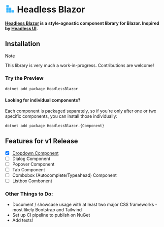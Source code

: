 <h1>
  <img src="HeadlessBlazorLogo.svg" width="24" hspace="4" /> Headless Blazor
</h1>

**[Headless Blazor](https://github.com/erinnmclaughlin/HeadlessBlazor) is a style-agnostic component library for Blazor. Inspired by [Headless UI](https://headlessui.com).**

## Installation

> [!NOTE]  
> This library is very much a work-in-progress. Contributions are welcome!

### Try the Preview

```cmd
dotnet add package HeadlessBlazor
```

#### Looking for individual components?
Each component is packaged separately, so if you're only after one or two specific components, you can install those individually:

```cmd
dotnet add package HeadlessBlazor.{Component}
```

## Features for v1 Release
- [x] [Dropdown Component](https://www.nuget.org/packages/HeadlessBlazor.Dropdown)
- [ ] Dialog Component
- [ ] Popover Component
- [ ] Tab Component
- [ ] Combobox (Autocomplete/Typeahead) Component
- [ ] Listbox Combonent

### Other Things to Do:
- Document / showcase usage with at least two major CSS frameworks - most likely Bootstrap and Tailwind
- Set up CI pipeline to publish on NuGet
- Add tests!
